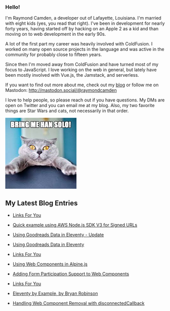 ### Hello!

I'm Raymond Camden, a developer out of Lafayette, Louisiana. I'm married with eight kids (yes, you read that right). I've been in development for nearly forty years, having started off by hacking on an Apple 2 as a kid and than moving on to web development in the early 90s.

A lot of the first part my career was heavily involved with ColdFusion. I worked on many open source projects in the language and was active in the community for probably close to fifteen years. 

Since then I'm moved away from ColdFusion and have turned most of my focus to JavaScript. I love working on the web in general, but lately have been mostly involved with Vue.js, the Jamstack, and serverless. 

If you want to find out more about me, check out my [blog](https://www.raymondcamden.com) or follow me on Mastodon: <http://mastodon.social/@raymondcamden>

I love to help people, so please reach out if you have questions. My DMs are open on Twitter and you can email me at my blog. Also, my two favorite things are Star Wars and cats, not necessarily in that order.

![Star Wars cat](https://raw.githubusercontent.com/cfjedimaster/cfjedimaster/master/cat.jpg)

<!-- RSS -->
## My Latest Blog Entries

* [Links For You](https://www.raymondcamden.com/2023/06/17/links-for-you)

* [Quick example using AWS Node.js SDK V3 for Signed URLs](https://www.raymondcamden.com/2023/06/09/quick-example-using-aws-nodejs-sdk-v3-for-signed-urls)

* [Using Goodreads Data in Eleventy - Update](https://www.raymondcamden.com/2023/06/08/using-goodreads-data-in-eleventy-update)

* [Using Goodreads Data in Eleventy](https://www.raymondcamden.com/2023/06/07/using-goodreads-data-in-eleventy)

* [Links For You](https://www.raymondcamden.com/2023/06/01/links-for-you)

* [Using Web Components in Alpine.js](https://www.raymondcamden.com/2023/06/02/using-web-components-in-alpine)

* [Adding Form Participation Support to Web Components](https://www.raymondcamden.com/2023/05/24/adding-form-participation-support-to-web-components)

* [Links For You](https://www.raymondcamden.com/2023/05/21/links-for-you)

* [Eleventy by Example, by Bryan Robinson](https://www.raymondcamden.com/2023/05/18/eleventy-by-example-by-bryan-robinson)

* [Handling Web Component Removal with disconnectedCallback](https://www.raymondcamden.com/2023/05/17/handling-web-component-removal-with-disconnectedcallback)

<!-- ENDRSS -->

